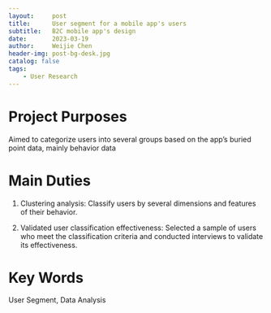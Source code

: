 ```yaml
---
layout:     post
title:      User segment for a mobile app's users
subtitle:   B2C mobile app's design
date:       2023-03-19
author:     Weijie Chen
header-img: post-bg-desk.jpg
catalog: false
tags:
    - User Research
---
```

# Project Purposes

Aimed to categorize users into several groups based on the app’s buried point data, mainly behavior data

# Main Duties

1. Clustering analysis: Classify users by several dimensions and features of their behavior.

2. Validated user classification effectiveness: Selected a sample of users who meet the classification criteria and conducted interviews to validate its effectiveness.

# Key Words

User Segment, Data Analysis
